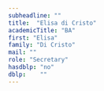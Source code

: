 ```yaml
---
subheadline: ""
title:  "Elisa di Cristo"
academicTitle: "BA"
first: "Elisa"
family: "Di Cristo"
mail: ""
role: "Secretary"
hasdblp: "no"
dblp:    ""
---
```


<!--more-->

